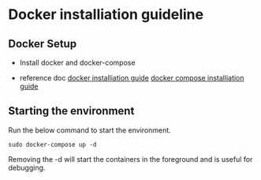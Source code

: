 # Docker installiation guideline

## Docker Setup
- Install docker and docker-compose

- reference doc
[docker installiation guide](https://docs.docker.com/engine/install/)
[docker compose installiation guide](https://docs.docker.com/compose/install/)

## Starting the environment

Run the below command to start the environment.

```
sudo docker-compose up -d
```
Removing the -d will start the containers in the foreground and is useful for debugging.